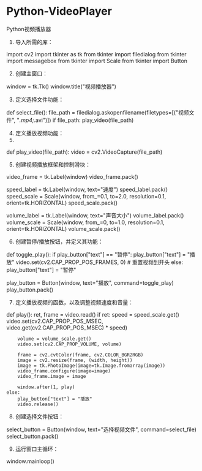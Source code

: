 # Python-VideoPlayer
Python视频播放器

1. 导入所需的库：

import cv2
import tkinter as tk
from tkinter import filedialog
from tkinter import messagebox
from tkinter import Scale
from tkinter import Button


2. 创建主窗口：

window = tk.Tk()
window.title("视频播放器")


3. 定义选择文件功能：

def select_file():
    file_path = filedialog.askopenfilename(filetypes=[("视频文件", "*.mp4;*.avi")])
    if file_path:
        play_video(file_path)

4. 定义播放视频功能：
5. 
def play_video(file_path):
    video = cv2.VideoCapture(file_path)
    
5. 创建视频播放框架和控制滑块：

video_frame = tk.Label(window)
video_frame.pack()

speed_label = tk.Label(window, text="速度")
speed_label.pack()
speed_scale = Scale(window, from_=0.1, to=2.0, resolution=0.1, orient=tk.HORIZONTAL)
speed_scale.pack()

volume_label = tk.Label(window, text="声音大小")
volume_label.pack()
volume_scale = Scale(window, from_=0, to=1.0, resolution=0.1, orient=tk.HORIZONTAL)
volume_scale.pack()

6. 创建暂停/播放按钮，并定义其功能：

def toggle_play():
    if play_button["text"] == "暂停":
        play_button["text"] = "播放"
        video.set(cv2.CAP_PROP_POS_FRAMES, 0)  # 重置视频到开头
    else:
        play_button["text"] = "暂停"

play_button = Button(window, text="播放", command=toggle_play)
play_button.pack()

7. 定义播放视频的函数，以及调整视频速度和音量：

def play():
    ret, frame = video.read()
    if ret:
        speed = speed_scale.get()
        video.set(cv2.CAP_PROP_POS_MSEC, video.get(cv2.CAP_PROP_POS_MSEC) * speed)

        volume = volume_scale.get()
        video.set(cv2.CAP_PROP_VOLUME, volume)

        frame = cv2.cvtColor(frame, cv2.COLOR_BGR2RGB)
        image = cv2.resize(frame, (width, height))
        image = tk.PhotoImage(image=tk.Image.fromarray(image))
        video_frame.configure(image=image)
        video_frame.image = image

        window.after(1, play)
    else:
        play_button["text"] = "播放"
        video.release()

8. 创建选择文件按钮：

select_button = Button(window, text="选择视频文件", command=select_file)
select_button.pack()

9. 运行窗口主循环：

window.mainloop()

